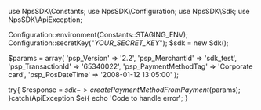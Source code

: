 use NpsSDK\Constants;
use NpsSDK\Configuration;
use NpsSDK\Sdk;
use NpsSDK\ApiException;

Configuration::environment(Constants::STAGING_ENV);
Configuration::secretKey("_YOUR_SECRET_KEY_");
$sdk = new Sdk();

$params = array(
    'psp_Version' => '2.2',
    'psp_MerchantId' => 'sdk_test',
    'psp_TransactionId' => '65340022',
    'psp_PaymentMethodTag' => 'Corporate card',
    'psp_PosDateTime' => '2008-01-12 13:05:00'
);

try{ 
    $response = $sdk->createPaymentMethodFromPayment($params); 
}catch(ApiException $e){ 
    echo 'Code to handle error'; 
} 
